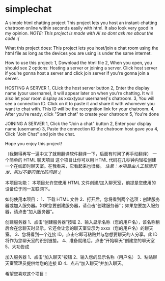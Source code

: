 # simplechat
A simple html chatting project
This project lets you host an instant-chatting chatroom online within seconds easily with html. It also look very good in my opinion.
*NOTE: This project is made with AI so dont ask me about the code :(*

What this project does:
This project lets you host/join a chat room using the html file as long as the devices you are using is under the same internet. 

How to use this project:
1, Download the html file
2, When you open, you should see 2 options: Hosting a server or joining a server. Click host server if you're gonna host a server and click join server if you're gonna join a server.

HOSTING A SERVER
1, CLick the host server button
2, Enter the display name (your username), it will appear later on when you're chatting. It will also let your room display as xxxx(your username)'s chatroom.
3, You will see a connection ID. Click on it to paste it and share it with whomever you want to chat with. This ID will be the recognition link for your chatroom.
4, After you're ready, click "Start chat" to create your chatroom
5, You're done

JOINING A SERVER
1, Click the "Join a chat" button
2, Enter your display name (username)
3, Paste the connection ID the chatroom host gave you
4, Click "Join Chat" and join the chat.

Hope you enjoy this project!

（我懒得再写一遍中文了就用翻译软件翻译一下，后面有时间了再手动翻译）
一个简单的 HTML 聊天项目
这个项目让你可以用 HTML 代码在几秒钟内轻松创建一个在线即时聊天室。在我看来，它看起来也很棒。
*注意：本项目由人工智能开发，所以不要问我代码问题 :(*

本项目功能：
本项目允许您使用 HTML 文件创建/加入聊天室，前提是您使用的设备位于同一互联网下。

如何使用本项目：
1、下载 HTML 文件
2、打开后，您将看到两个选项：创建服务器或加入服务器。如果您要创建服务器，请点击“创建服务器”；如果您要加入服务器，请点击“加入服务器”。

创建服务器
1、点击“创建服务器”按钮
2、输入显示名称（您的用户名），该名称稍后会在您聊天时显示。它还会让您的聊天室显示为 xxxx（您的用户名）的聊天室。
3、您将看到一个连接 ID。点击它即可粘贴并与您想要聊天的人分享。此 ID 将作为您聊天室的识别链接。
4、准备就绪后，点击“开始聊天”创建您的聊天室
5、大功告成

加入服务器
1、点击“加入聊天”按钮
2、输入您的显示名称（用户名）
3、粘贴聊天室管理员提供给您的连接 ID
4、点击“加入聊天”并加入聊天。

希望您喜欢这个项目！
